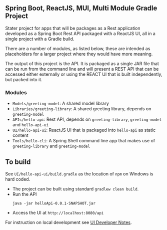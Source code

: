 ## Spring Boot, ReactJS, MUI, Multi Module Gradle Project

Stater project for apps that will be packages as a Rest application developed as a Spring Boot Rest API packaged with
a ReactJS UI, all in a single project with a Gradle build.

There are a number of modules, as listed below, these are intended as placeholders for a larger project where they
would have more meaning.

The output of this project is the API. It is packaged as a single JAR file that can be run from the command line and
will present a REST API that can be accessed either externally or using the REACT UI that is built independently, but
packed into it.

### Modules

* `Models/greeting-model`: A shared model library
* `Libraries/greeting-library`: A shared greeting library, depends on `greeting-model`
* `APIs/hello-api`: Rest API, depends on `greeting-library`, `greeting-model` and `hello-api-ui`
* `UI/hello-api-ui`: ReactJS UI that is packaged into `hello-api` as static content
* `Tools/hello-cli`: A Spring Shell command line app that makes use of `greeting-library` and `greeting-model`

## To build

See `UI/hello-api-ui/build.gradle` as the location of `npm` on Windows is hard coded.

* The project can be built using standard `gradlew clean build`.
* Run the API
  ```shell
  java -jar helloApi-0.0.1-SNAPSHOT.jar
  ```
* Access the UI at `http://localhost:8080/api`

For instruction on local development see [UI Developer Notes](UI/hello-api-ui/README_DEVELOPER.md).

